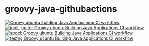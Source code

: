 # groovy-java-githubactions
[![Groovy ubuntu Building Java Applications CI workflow](https://github.com/githubfoam/groovy-java-githubactions/actions/workflows/ubuntu-build-java-wf.yml/badge.svg)](https://github.com/githubfoam/groovy-java-githubactions/actions/workflows/ubuntu-build-java-wf.yml)  
[![junit-jupiter Groovy ubuntu Building Java Applications CI workflow](https://github.com/githubfoam/groovy-java-githubactions/actions/workflows/junit-jupiter-wf.yml/badge.svg)](https://github.com/githubfoam/groovy-java-githubactions/actions/workflows/junit-jupiter-wf.yml)   
[![spock Groovy ubuntu Building Java Applications CI workflow](https://github.com/githubfoam/groovy-java-githubactions/actions/workflows/spock-wf.yml/badge.svg)](https://github.com/githubfoam/groovy-java-githubactions/actions/workflows/spock-wf.yml)  
[![testng Groovy ubuntu Building Java Applications CI workflow](https://github.com/githubfoam/groovy-java-githubactions/actions/workflows/testng-wf.yml/badge.svg)](https://github.com/githubfoam/groovy-java-githubactions/actions/workflows/testng-wf.yml)
